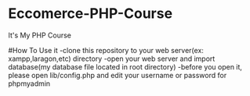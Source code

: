 # Eccomerce-PHP-Course
It's My PHP Course

#How To Use it
-clone this repository to your web server(ex: xampp,laragon,etc) directory
-open your web server and import database(my database file located in root directory)
-before you open it, please open lib/config.php and edit your username or password for phpmyadmin
